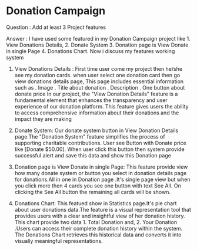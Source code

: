 # Donation Campaign

Question : Add at least 3 Project features

Answer : 
I have used some featured in my Donation Campaign project like 1. View Donations Details, 2. Donate System 3. Donation page is View Donate in single Page 4. Donations Chart. 
Now i discuss my features working system

1. View Donations Details : First time user come my project then he/she see my donation cards. when user select one donation card then go view donations details page, This page includes essential information such as
. Image
. Title about donation
. Description
. One button about donate price
 In our project, the "View Donation Details" feature is a fundamental element that enhances the transparency and user experience of our donation platform. This feature gives users the ability to access comprehensive information about their donations and the impact they are making

 2. Donate System:
 Our donate system button in View Donation Details page.The "Donation System" feature simplifies the process of supporting charitable contributions. User see Button with Donate price like [Donate $50.00]. When user click this button then system provide successful alert and save this data and show this Donation page 

3. Donation page is View Donate in single Page:
This feature provide view how many donate system or  button you select in donation details page for donations.All in one in Donation page .It's single page view but when you click more then 4 cards you see one button with text See All. On clicking the See All button the remaining all cards will be shown. 

4. Donations Chart:
This featued show in Statistics page.It's pie chart about user donations data.The feature is a visual representation tool that provides users with a clear and insightful view of her donation history. This chart provide two data 1. Total Donation and, 2. Your Donation .Users can access their complete donation history within the system. The Donations Chart retrieves this historical data and converts it into visually meaningful representations.
